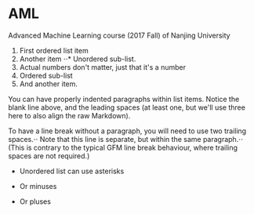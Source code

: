 # AML
Advanced Machine Learning course (2017 Fall) of Nanjing University
1. First ordered list item
2. Another item
⋅⋅* Unordered sub-list. 
1. Actual numbers don't matter, just that it's a number
2. Ordered sub-list
4. And another item.

You can have properly indented paragraphs within list items. Notice the blank line above, and the leading spaces (at least one, but we'll use three here to also align the raw Markdown).

To have a line break without a paragraph, you will need to use two trailing spaces.⋅⋅
Note that this line is separate, but within the same paragraph.⋅⋅
(This is contrary to the typical GFM line break behaviour, where trailing spaces are not required.)

* Unordered list can use asterisks
- Or minuses
+ Or pluses

